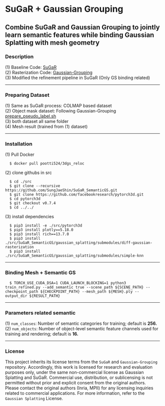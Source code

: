 # SuGaR + Gaussian Grouping
## Combine SuGaR and Gaussian Grouping to jointly learn semantic features while binding Gaussian Splatting with mesh geometry

### Description
(1) Baseline Code: [SuGaR](https://github.com/Anttwo/SuGaR.git) <br>
(2) Rasterization Code: [Gaussian-Grouping](https://github.com/lkeab/gaussian-grouping.git) <br>
(3) Modified the refinement pipeline in SuGaR (Only GS binding related) <br>

---
### Preparing Dataset
(1) Same as SuGaR process: COLMAP based dataset <br>
(2) Object mask dataset: Following Gaussian-Grouping [prepare_pseudo_label.sh](https://github.com/lkeab/gaussian-grouping/blob/0ab60afed3385b717c985af1d30a20f7b0884c89/script/prepare_pseudo_label.sh) <br>
(3) both dataset all same folder <br>
(4) Mesh result (trained from (1) dataset)

---
### Installation
(1) Pull Docker 
  ```
    $ docker pull pootti524/3dgs_reloc
  ```

(2) clone githubs in src
  ```
    $ cd ./src
    $ git clone --recursive https://github.com/SungJaeShin/SuGaR_SemanticGS.git
    $ git clone https://github.com/facebookresearch/pytorch3d.git
    $ cd pytorch3d
    $ git checkout v0.7.4
    $ cd ../../
  ```

(3) install dependencies
  ```
    $ pip3 install -e ./src/pytorch3d
    $ pip3 install plotly==5.18.0
    $ pip3 install rich==13.7.0
    $ pip3 install ./src/SuGaR_SemanticGS/gaussian_splatting/submodules/diff-gaussian-rasterization
    $ pip3 install ./src/SuGaR_SemanticGS/gaussian_splatting/submodules/simple-knn
  ```

---
### Binding Mesh + Semantic GS
```
  $ TORCH_USE_CUDA_DSA=1 CUDA_LAUNCH_BLOCKING=1 python3 train_refined.py --add_semantic true --scene_path ${SCENE_PATH} --checkpoint_path ${CHECKPOINT_PATH} --mesh_path ${MESH}.ply --output_dir ${RESULT_PATH}
```

---
### Parameters related semantic 
(1) `num_classes`: Number of semantic categories for training; default is **256.** <br>
(2) `num_objects`: Number of object-level semantic feature channels used for training and rendering; default is **16.**

---
### License
This project inherits its license terms from the `SuGaR` and `Gaussian-Grouping` repository.
Accordingly, this work is licensed for research and evaluation purposes only, under the same non-commercial license as Gaussian Splatting and SuGaR.
Commercial use, distribution, or sublicensing is not permitted without prior and explicit consent from the original authors.
Please contact the original authors (Inria, MPII) for any licensing inquiries related to commercial applications.
For more information, refer to the `Gaussian Splatting` License.



